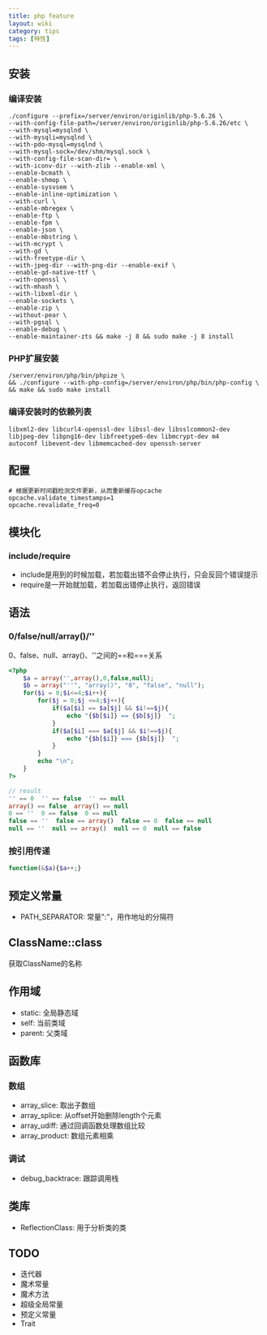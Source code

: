 ```yaml
---
title: php feature
layout: wiki
category: tips
tags: [特性]
---
```


## 安装

### 编译安装

~~~
./configure --prefix=/server/environ/originlib/php-5.6.26 \
--with-config-file-path=/server/environ/originlib/php-5.6.26/etc \
--with-mysql=mysqlnd \
--with-mysqli=mysqlnd \
--with-pdo-mysql=mysqlnd \
--with-mysql-sock=/dev/shm/mysql.sock \
--with-config-file-scan-dir= \
--with-iconv-dir --with-zlib --enable-xml \
--enable-bcmath \
--enable-shmop \
--enable-sysvsem \
--enable-inline-optimization \
--with-curl \
--enable-mbregex \
--enable-ftp \
--enable-fpm \
--enable-json \
--enable-mbstring \
--with-mcrypt \
--with-gd \
--with-freetype-dir \
--with-jpeg-dir --with-png-dir --enable-exif \
--enable-gd-native-ttf \
--with-openssl \
--with-mhash \
--with-libxml-dir \
--enable-sockets \
--enable-zip \
--without-pear \
--with-pgsql \
--enable-debug \
--enable-maintainer-zts && make -j 8 && sudo make -j 8 install
~~~

### PHP扩展安装

~~~
/server/environ/php/bin/phpize \ 
&& ./configure --with-php-config=/server/environ/php/bin/php-config \ 
&& make && sudo make install
~~~

### 编译安装时的依赖列表

~~~
libxml2-dev libcurl4-openssl-dev libssl-dev libsslcommon2-dev 
libjpeg-dev libpng16-dev libfreetype6-dev libmcrypt-dev m4 
autoconf libevent-dev libmemcached-dev openssh-server
~~~



## 配置

~~~
# 根据更新时间戳检测文件更新，从而重新缓存opcache
opcache.validate_timestamps=1
opcache.revalidate_freq=0
~~~

## 模块化

### include/require

* include是用到的时候加载，若加载出错不会停止执行，只会反回个错误提示
* require是一开始就加载，若加载出错停止执行，返回错误


## 语法

### 0/false/null/array()/''

0、false、null、array()、''之间的==和===关系

~~~PHP
<?php
    $a = array('',array(),0,false,null);
	$b = array("''", "array()", "0", "false", "null");
    for($i = 0;$i<=4;$i++){
        for($j = 0;$j <=4;$j++){
            if($a[$i] == $a[$j] && $i!==$j){
                echo "{$b[$i]} == {$b[$j]}  ";
            }
            if($a[$i] === $a[$j] && $i!==$j){
                echo "{$b[$i]} === {$b[$j]}  ";
            }
        }
        echo "\n";
    }
?>

// result
'' == 0  '' == false  '' == null  
array() == false  array() == null  
0 == ''  0 == false  0 == null  
false == ''  false == array()  false == 0  false == null  
null == ''  null == array()  null == 0  null == false  
~~~



### 按引用传递

~~~PHP
function(&$a){$a++;}
~~~


## 预定义常量

* PATH_SEPARATOR: 常量":"，用作地址的分隔符


## ClassName::class

获取ClassName的名称


## 作用域

* static: 全局静态域
* self: 当前类域
* parent: 父类域

## 函数库

### 数组

* array_slice: 取出子数组
* array_splice: 从offset开始删除length个元素
* array_udiff: 通过回调函数处理数组比较
* array_product: 数组元素相乘

### 调试

* debug_backtrace: 跟踪调用栈

## 类库

* ReflectionClass: 用于分析类的类

## TODO

* 迭代器
* 魔术常量
* 魔术方法
* 超级全局常量
* 预定义常量
* Trait




